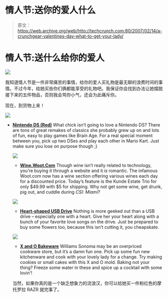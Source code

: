 # 情人节:送你的爱人什么

> 原文：<https://web.archive.org/web/http://techcrunch.com:80/2007/02/14/a-crunchgear-valentines-day-what-to-get-your-lady/>

# 情人节:送什么给你的爱人

![](img/693d523306c0d290ae150e756963667f.png)

我知道情人节是一件非常痛苦的事情，给你的爱人买礼物是最无聊的浪费时间的事情。不过今年，给她买些你们俩都能享受的礼物吧。我保证你会找到办法让她摆脱接下来的五件物品，否则我会骂你小气，还会为此痛斥你。

现在，到货物上来！

![](img/44252a6e9648136020fd630712165e8a.png)

*   **[Nintendo DS (Red)](https://web.archive.org/web/20230322164156/http://www.prestomart.com/product.php?pd=297801&search=Nintendo%20DS-''Limited%20Edition%20Red''%20Bundle/one%20hot%201%20Game)**
    What chick isn’t going to love a Nintendo DS? There are tons of great remakes of classics she probably grew up on and lots of fun, easy to play games like Brain Age. For a real special moment between you, pick up two DSes and play each other in Mario Kart. Just make sure you lose on purpose though ;)

    ![](img/1140135d305d744bc8ccf052e4448fa4.png)

    *   **[Wine.Woot.Com](https://web.archive.org/web/20230322164156/http://wine.woot.com/)**
    Though wine isn’t really related to technology, you’re buying it through a website and it *is* romantic. The infamous Woot.com now has a wine section offering various wines each day for a discounted price. Today’s feature is the Kunde Estate Trio for only $49.99 with $5 for shipping. Why not get some wine, get drunk, pig out, and cuddle during *CSI: Miami*?

    ![](img/bfb62f0e0963ad2edf31050d9ed0f065.png)

    *   **[Heart-shaped USB Drive](https://web.archive.org/web/20230322164156/http://www.mobilefun.co.uk/product/12732.htm)**
    Nothing is more geeked out than a USB drive – especially one with a heart. Give her your heart along with a bunch of your favorite love songs on the drive. Just be prepared to buy some flowers too, because this isn’t cutting it, you cheapskate.

    ![](img/bfdabd9c2c68ccac0803264646a14e91.png)

    *   **[X and O Bakeware](https://web.archive.org/web/20230322164156/http://www.williams-sonoma.com/products/sku8512402/index.cfm?pkey=cvalbkgi&cm%5Fsrc=None&flash=on&cmrf=http%3A//www.slashfood.com/2007/01/29/hearts-xs-and-os-shaped-cakes-for-romantics/)**
    Williams Sonoma may be an overpriced cookware store, but it’s a damn fun one. Pick up some fun new kitchenware and cook with your lovely lady for a change. Try making cookies or small cakes with this X and O mold. Baking not your thing? Freeze some water in these and spice up a cocktail with some lovin’!

    当然，如果你真的是一个缺乏想象力的流浪汉，你可以给她买一件粉红色的摩托罗拉 RAZR 就完事了。